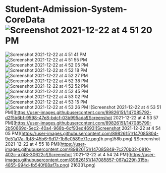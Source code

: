 # Student-Admission-System-CoreData![Screenshot 2021-12-22 at 4 51 20 PM](https://user-images.githubusercontent.com/89826151/147085720-1dee1530-4c5c-4395-afab-9fe89362a653.png)
![Screenshot 2021-12-22 at 4 51 41 PM](https://user-images.githubusercontent.com/89826151/147085729-c843d335-6228-4735-8c42-9d59f011e6b9.png)
![Screenshot 2021-12-22 at 4 51 55 PM](https://user-images.githubusercontent.com/89826151/147085737-31b92ccc-475c-4613-9e42-8c600eda1333.png)
![Screenshot 2021-12-22 at 4 52 05 PM](https://user-images.githubusercontent.com/89826151/147085743-d91298fa-00d5-4332-b4e7-f79b3552cb97.png)
![Screenshot 2021-12-22 at 4 52 18 PM](https://user-images.githubusercontent.com/89826151/147085751-f386135b-82cc-47c4-9c1d-990b9952d42a.png)
![Screenshot 2021-12-22 at 4 52 27 PM](https://user-images.githubusercontent.com/89826151/147085761-41579980-b3fc-4a83-a4f1-602aa2f9463a.png)
![Screenshot 2021-12-22 at 4 52 38 PM](https://user-images.githubusercontent.com/89826151/147085765-5c04f302-dc0a-4e6c-b0f8-2c4b0b31d4cb.png)
![Screenshot 2021-12-22 at 4 52 52 PM](https://user-images.githubusercontent.com/89826151/147085768-1e296b05-2a51-4009-a42b-d346a2b0efd5.png)
![Screenshot 2021-12-22 at 4 52 45 PM](https://user-images.githubusercontent.com/89826151/147085772-38472b69-7a31-4c77-8c5e-def5a9a2f887.png)
![Screenshot 2021-12-22 at 4 53 02 PM](https://user-images.githubusercontent.com/89826151/147085777-84187bef-c5bd-4390-ae10-9fb3381e1000.png)
![Screenshot 2021-12-22 at 4 53 15 PM](https://user-images.githubusercontent.com/89826151/147085783-32d76aa3-c1c9-4b9b-aeb5-68cded82e13d.png)
![Screenshot 2021-12-22 at 4 53 26 PM](https://user-images.githubusercontent.com/89826151/147085786-e4cbcaa0-09eb-4443-8660-52d306c162ec.png)
![Screenshot 2021-12-22 at 4 53 51 PM](https://user-images.githubusercontent.com/89826151/147085792-d2f5b6bf-9598-47e8-bdcf-03b995ada![Screenshot 2021-12-22 at 4 53 57 PM](https://user-images.githubusercontent.com/89826151/147085799-2b50669d-5ec2-40a4-968b-6cf93ed4693![Screenshot 2021-12-22 at 4 54 05 PM](https://user-images.githubusercontent.com/89826151/147085804-9e51a17a-fbf8-45b6-9d17-1b6e0589e71e.png)b.png)58b.png)
![Screenshot 2021-12-22 at 4 55 18 PM](https://user-images.githubusercontent.com/89826151/147085849-7c270b02-0810-402c-a748-30622c![Screenshot 2021-12-22 at 4 54 24 PM](https://user-images.githubusercontent.com/89826151/147085857-067a229f-315b-4855-994d-fb540f68af7a.png)
216331.png)

